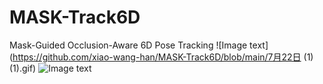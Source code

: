 # MASK-Track6D
Mask-Guided Occlusion-Aware 6D Pose Tracking
![Image text](https://github.com/xiao-wang-han/MASK-Track6D/blob/main/7月22日 (1)(1).gif)
![Image text](https://github.com/xiao-wang-han/MASK-Track6D/blob/main/7月28日.gif)
